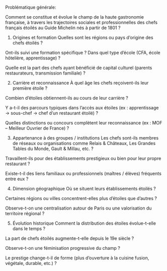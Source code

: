 Problématique générale:

Comment se constitue et évolue le champ de la haute gastronomie française, à travers les trajectoires sociales et professionnelles des chefs français étoilés au Guide Michelin nés à partir de 1801 ?

1. Origines et formation
Quelles sont les régions ou pays d’origine des chefs étoilés ?

Ont-ils suivi une formation spécifique ? Dans quel type d’école (CFA, école hôtelière, apprentissage) ?

Quelle est la part des chefs ayant bénéficié de capital culturel (parents restaurateurs, transmission familiale) ?

2. Carrière et reconnaissance
À quel âge les chefs reçoivent-ils leur première étoile ?

Combien d’étoiles obtiennent-ils au cours de leur carrière ?

Y a-t-il des parcours typiques dans l’accès aux étoiles (ex : apprentissage → sous-chef → chef d’un restaurant étoilé) ?

Quelles distinctions ou concours complètent leur reconnaissance (ex : MOF – Meilleur Ouvrier de France) ?

3. Appartenance à des groupes / institutions
Les chefs sont-ils membres de réseaux ou organisations comme Relais & Châteaux, Les Grandes Tables du Monde, Gault & Millau, etc. ?

Travaillent-ils pour des établissements prestigieux ou bien pour leur propre restaurant ?

Existe-t-il des liens familiaux ou professionnels (maîtres / élèves) fréquents entre eux ?

4. Dimension géographique
Où se situent leurs établissements étoilés ?

Certaines régions ou villes concentrent-elles plus d’étoiles que d’autres ?

Observe-t-on une centralisation autour de Paris ou une valorisation du territoire régional ?

5. Évolution historique
Comment la distribution des étoiles évolue-t-elle dans le temps ?

La part de chefs étoilés augmente-t-elle depuis le 19e siècle ?

Observe-t-on une féminisation progressive du champ ?

Le prestige change-t-il de forme (plus d’ouverture à la cuisine fusion, végétale, durable, etc.) ?
